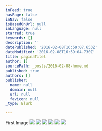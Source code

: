 ```yaml
---
inFeed: true
hasPage: false
inNav: false
isBasedOnUrl: null
inLanguage: null
starred: true
keywords: []
description: ''
datePublished: '2016-02-08T16:59:07.653Z'
dateModified: '2016-02-08T16:59:04.730Z'
title: paginaTitel
author: []
sourcePath: _posts/2016-02-08-home.md
published: true
authors: []
publisher:
  name: null
  domain: null
  url: null
  favicon: null
_type: Blurb

---
```

First Image
![](https://the-grid-user-content.s3-us-west-2.amazonaws.com/c2745a6f-8254-449f-a26f-74ffdbaec74a.jpg)
![](https://the-grid-user-content.s3-us-west-2.amazonaws.com/49435e8f-f567-47bd-9281-db1fc47a55ba.jpg)
![](https://the-grid-user-content.s3-us-west-2.amazonaws.com/7f500575-c35a-4a1a-be56-86b869f6906b.jpg)
![](https://the-grid-user-content.s3-us-west-2.amazonaws.com/12363249-5264-40ed-83fd-84e7e68c370a.jpg)
![](https://the-grid-user-content.s3-us-west-2.amazonaws.com/530c7880-587d-4f8b-80dd-ea19c20a871b.jpg)
![](https://the-grid-user-content.s3-us-west-2.amazonaws.com/7a23c4be-c733-4e33-a9cb-fd5ec5a37c62.jpg)